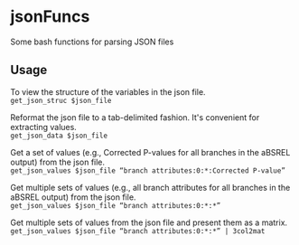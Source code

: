 # jsonFuncs
Some bash functions for parsing JSON files

## Usage
To view the structure of the variables in the json file.  
`get_json_struc $json_file`

Reformat the json file to a tab-delimited fashion. It's convenient for extracting values.  
`get_json_data $json_file`

Get a set of values (e.g., Corrected P-values for all branches in the aBSREL output) from the json file.  
`get_json_values $json_file “branch attributes:0:*:Corrected P-value”`

Get multiple sets of values (e.g., all branch attributes for all branches in the aBSREL output) from the json file.  
`get_json_values $json_file “branch attributes:0:*:*”`

Get multiple sets of values from the json file and present them as a matrix.  
`get_json_values $json_file “branch attributes:0:*:*” | 3col2mat`
